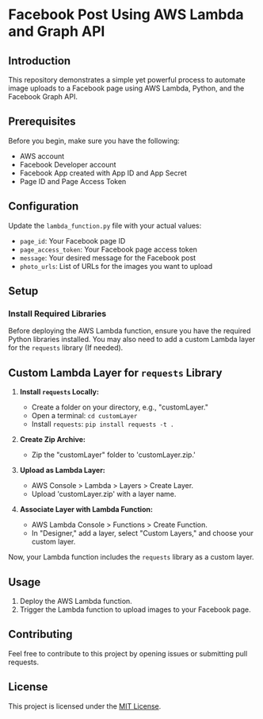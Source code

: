 # Facebook Post Using AWS Lambda and Graph API

## Introduction

This repository demonstrates a simple yet powerful process to automate image uploads to a Facebook page using AWS Lambda, Python, and the Facebook Graph API.
## Prerequisites

Before you begin, make sure you have the following:

- AWS account
- Facebook Developer account
- Facebook App created with App ID and App Secret
- Page ID and Page Access Token

## Configuration

Update the `lambda_function.py` file with your actual values:

- `page_id`: Your Facebook page ID
- `page_access_token`: Your Facebook page access token
- `message`: Your desired message for the Facebook post
- `photo_urls`: List of URLs for the images you want to upload

## Setup

### Install Required Libraries
Before deploying the AWS Lambda function, ensure you have the required Python libraries installed. You may also need to add a custom Lambda layer for the `requests` library (If needed).

## Custom Lambda Layer for `requests` Library

1. **Install `requests` Locally:**
    - Create a folder on your directory, e.g., "customLayer."
    - Open a terminal: `cd customLayer`
    - Install `requests`: `pip install requests -t .`

2. **Create Zip Archive:**
    - Zip the "customLayer" folder to 'customLayer.zip.'

3. **Upload as Lambda Layer:**
    - AWS Console > Lambda > Layers > Create Layer.
    - Upload 'customLayer.zip' with a layer name.

4. **Associate Layer with Lambda Function:**
    - AWS Lambda Console > Functions > Create Function.
    - In "Designer," add a layer, select "Custom Layers," and choose your custom layer.

Now, your Lambda function includes the `requests` library as a custom layer.

## Usage

1. Deploy the AWS Lambda function.
2. Trigger the Lambda function to upload images to your Facebook page.

## Contributing

Feel free to contribute to this project by opening issues or submitting pull requests.

## License

This project is licensed under the [MIT License](LICENSE).
